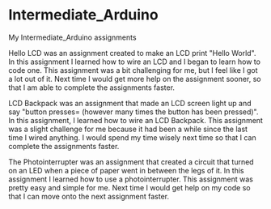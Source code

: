 # Intermediate_Arduino
My Intermediate_Arduino assignments

Hello LCD was an assignment created to make an LCD print "Hello World". In this assignment I learned how to wire an LCD and I began to learn how to code one. This assignment was a bit challenging for me, but I feel like I got a lot out of it. Next time I would get more help on the assignment sooner, so that I am able to complete the assignments faster.

LCD Backpack was an assignment that made an LCD screen light up and say "button presses= (however many times the button has been pressed)". In this assignment, I learned how to wire an LCD Backpack. This assignment was a slight challenge for me because it had been a while since the last time I wired anything. I would spend my time wisely next time so that I can complete the assignments faster. 

The Photointerrupter was an assignment that created a circuit that turned on an LED when a piece of paper went in between the legs of it. In this assignment I learned how to use a photointerrupter. This assignment was pretty easy and simple for me. Next time I would get help on my code so that I can move onto the next assignment faster.


